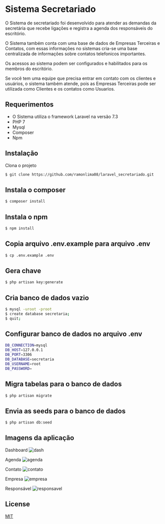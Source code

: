 # Sistema Secretariado

O Sistema de secretariado foi desenvolvido para atender as demandas da secretária que recebe ligações e registra a agenda dos responsáveis do escritório.

O Sistema também conta com uma base de dados de Empresas Terceiras e Contatos, com essas informações no sistemas cria-se uma base centralizada de informações sobre contatos telefonicos importantes.

Os acessos ao sistema podem ser configurados e habilitados para os membros do escritório.

Se você tem uma equipe que precisa entrar em contato com os clientes e usuários, o sistema também atende, pois as Empresas Terceiras pode ser utilizada como Clientes e os contatos como Usuarios.

## Requerimentos

- O Sistema utiliza o framework Laravel na versão 7.3
- PHP 7
- Mysql
- Composer
- Npm

## Instalação
<!-- Use the package manager [pip](https://pip.pypa.io/en/stable/) to install foobar. -->
Clona o projeto

```bash
$ git clone https://github.com/ramonlima08/laravel_secretariado.git
```


## Instala o composer

```bash
$ composer install
```


## Instala o npm

```bash
$ npm install
```


## Copia arquivo .env.example para arquivo .env

```bash
$ cp .env.example .env
```


## Gera chave

```bash
$ php artisan key:generate
```

## Cria banco de dados vazio

```bash
$ mysql -uroot -proot
$ create database secretaria;
$ quit;
```

## Configurar banco de dados no arquivo .env

```bash
DB_CONNECTION=mysql
DB_HOST=127.0.0.1
DB_PORT=3306
DB_DATABASE=secretaria
DB_USERNAME=root
DB_PASSWORD=
```

## Migra tabelas para o banco de dados

```bash
$ php artisan migrate
```

## Envia as seeds para o banco de dados

```bash
$ php artisan db:seed
```

## Imagens da aplicação

Dashboard
![dash](https://user-images.githubusercontent.com/24830257/104050021-b65e3800-51c4-11eb-812b-3434eb20f4dc.png)

Agenda
![agenda](https://user-images.githubusercontent.com/24830257/104050179-f9b8a680-51c4-11eb-8429-e04562b6b861.png)

Contato
![contato](https://user-images.githubusercontent.com/24830257/104050215-09d08600-51c5-11eb-9385-6689b826d54b.png)

Empresa
![empresa](https://user-images.githubusercontent.com/24830257/104050253-1ead1980-51c5-11eb-961b-f1f1e52cf941.png)

Responsável
![responsavel](https://user-images.githubusercontent.com/24830257/104050288-2a98db80-51c5-11eb-93f6-a264f9f1fb0c.png)

## License
[MIT](https://choosealicense.com/licenses/mit/)
